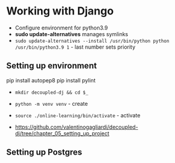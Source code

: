 # Working with Django
* Configure environment for python3.9
* **sudo update-alternatives** manages symlinks
* `sudo update-alternatives --install /usr/bin/python python /usr/bin/python3.9 1` - last number sets priority
## Setting up environment
pip install autopep8
pip install pylint

* `mkdir decoupled-dj && cd $_`
* `python -m venv venv` - create
* `source ./online-learning/bin/activate` - activate

* https://github.com/valentinogagliardi/decoupled-dj/tree/chapter_05_setting_up_project
## Setting up Postgres

